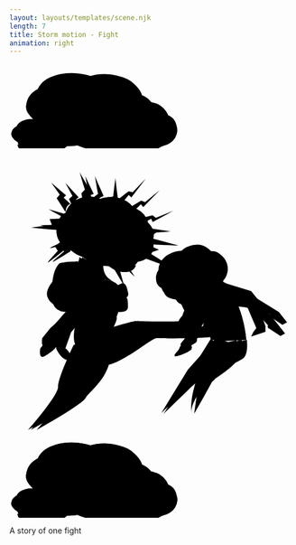 ```yaml
---
layout: layouts/templates/scene.njk
length: 7
title: Storm motion - Fight
animation: right
---
```


<svg class="vector z-one" xmlns="http://www.w3.org/2000/svg">
  <g class="cloud-one">
    <ellipse cx="117.7" cy="60" rx="69.8" ry="42.8" transform="rotate(6.5 117.7 60)"/>
    <path d="M59.3 34.2A72 72 0 0 1 118 18.6c36.6 5.7 45.4 14.7 56 22.3"/>
    <ellipse cx="173.4" cy="62.3" rx="63.6" ry="43.6" transform="rotate(6.5 173.4 62.3)"/>
    <path d="M131.4 32.8c4.8-5.8 28.3-14.3 58.2-10.9 22.5 2.6 32.2 13.3 42.2 27.2"/>
    <ellipse cx="206.1" cy="94.8" rx="53.9" ry="45.1" transform="rotate(6.5 206.1 94.8)"/>
    <path d="M218.7 140c16.4-10.8 34.5-12 38.6-33.8 4-21.9-.5-50.8-39.2-54"/>
    <ellipse cx="158.6" cy="98.9" rx="81.2" ry="54.6" transform="rotate(6.5 158.6 99)"/>
    <path d="M228.1 112.4c-1.3 11.3-23.8 37.6-45.5 40.3A106 106 0 0 1 124 146"/>
    <ellipse cx="82.9" cy="76.7" rx="53" ry="38" transform="rotate(6.5 82.9 76.7)"/>
    <path d="M54.3 116.5C52 137 81.8 145 98.1 146.2c20.2 1.5 48.8-7.2 54.7-12"/>
    <ellipse cx="105.5" cy="104.8" rx="52.1" ry="38" transform="rotate(6.5 105.5 104.8)"/>
    <path d="M78.2 39.5C66 40 44.5 46.8 35 61c-12 17.7-2.2 27.6 4.1 34 6.4 6.3 23 16.1 31 17"/>
    <ellipse cx="203.4" cy="93.7" rx="46.2" ry="28.3" transform="rotate(6.5 203.4 93.7)"/>
    <path d="M164.7 76.7a47.7 47.7 0 0 1 38.8-10.4c24.3 3.8 30.1 9.8 37.2 14.8"/>
    <ellipse cx="240.3" cy="95.3" rx="42.1" ry="28.8" transform="rotate(6.5 240.3 95.3)"/>
    <path d="M212.5 75.8c3.2-3.9 18.7-9.5 38.5-7.3 14.9 1.7 21.3 8.8 28 18"/>
    <ellipse cx="261.9" cy="116.8" rx="35.7" ry="29.9" transform="rotate(6.5 262 116.8)"/>
    <path d="M270.3 146.8c10.8-7.2 22.8-8 25.5-22.5 2.7-14.4-.3-33.6-26-35.7"/>
    <ellipse cx="230.4" cy="119.5" rx="53.8" ry="36.2" transform="rotate(6.5 230.4 119.5)"/>
    <path d="M276.5 128.5c-.9 7.4-15.8 24.9-30.1 26.6-18 2.2-27.7 0-39-4.4"/>
    <ellipse cx="180.3" cy="104.8" rx="35.1" ry="25.2" transform="rotate(6.5 180.3 104.8)"/>
    <path d="M161.4 131.2c-1.5 13.5 18.2 18.8 29 19.6a73 73 0 0 0 36.2-8"/>
    <ellipse cx="195.3" cy="123.4" rx="34.5" ry="25.2" transform="rotate(6.5 195.3 123.4)"/>
    <path d="M177.2 80.2c-8 .3-22.3 4.8-28.6 14.1-8 11.8-1.5 18.4 2.7 22.5a51.1 51.1 0 0 0 20.5 11.3"/>
    <ellipse cx="43" cy="117.6" rx="31.3" ry="19.2" transform="rotate(6.5 43 117.6)"/>
    <path d="M16.8 106A32.3 32.3 0 0 1 43 99c16.5 2.6 20.4 6.6 25.2 10"/>
    <ellipse cx="68" cy="118.7" rx="28.6" ry="19.6" transform="rotate(6.5 68 118.7)"/>
    <path d="M49.2 105.4c2.1-2.6 12.7-6.4 26-4.9 10.2 1.2 14.6 6 19 12.2"/>
    <ellipse cx="82.7" cy="133.2" rx="24.2" ry="20.3" transform="rotate(6.5 82.7 133.2)"/>
    <path d="M88.4 153.6c7.3-5 15.5-5.4 17.3-15.3 1.8-9.8-.2-22.7-17.6-24.2"/>
    <ellipse cx="61.3" cy="135.1" rx="36.5" ry="24.5" transform="rotate(6.5 61.3 135)"/>
    <path d="M92.6 141.2c-.6 5-10.7 16.9-20.4 18a47.6 47.6 0 0 1-26.4-3"/>
    <ellipse cx="27.3" cy="125.1" rx="23.8" ry="17.1" transform="rotate(6.5 27.3 125.1)"/>
    <path d="M14.5 143c-1 9.2 12.4 12.8 19.7 13.3 9 .7 21.9-3.2 24.5-5.4"/>
    <ellipse cx="37.5" cy="137.7" rx="23.4" ry="17.1" transform="rotate(6.5 37.5 137.7)"/>
    <path d="M25.3 108.4c-5.5.2-15.2 3.3-19.5 9.6-5.4 8-1 12.4 1.9 15.3a34.7 34.7 0 0 0 13.9 7.6"/>
  </g>
</svg>

<svg class="vector z-two" xmlns="http://www.w3.org/2000/svg" height="100%" width="100%" viewBox="0 0 720 720">
    <g class="motion-slow-one">
      <g>
        <path d="M566.2 531c10-8.9 9.5-34.2 8-45.7-55.8 14.2-63.8-.3-60.8-9.3l-52.8 85L390 672c28.3-27.7 85.8-83.8 89.4-86.8 4.5-3.8 74.3-43 86.8-54.1Z"/>
        <path d="m477.6 603 32.2-119.5c23.3 30.8 62.6 4.6 64.4 4.6-2.7 52.3-56.3 92.4-58.1 97a3751 3751 0 0 1-48.3 86l9.8-68.2ZM598.2 362 506 334c-17 0-8.9 28 0 43.9 7.2 12.7 64.4 21.4 92.2 24.2l61 16.4v6.6l32.2 21.4L703 440l-20.6-26.1-84.2-51.9ZM434 388c0-8.5 15.6-20.9 23.5-26 16.8 8 26.7 49.2 27.5 67.4.8 18-9 37.4-9 41 0 4.6 2.5 3.9 0 10-2.3 6.1-38 20.7-42 17.6-4.1-3 8.9-13.8 10.5-17.6 1.3-3 13-29.4 13-46.4-7.9-11.8-23.5-37.4-23.5-46Z"/>
        <path d="M573 485.3c-23.2 2.4-68.6 4.1-64.3-8 2.4-16.4-1.4-54.3-35.7-74-15.5-6.1-34.7-30.9-30.4-36.6 5.4-7.2 34.8-35.8 70.6-25.5 34 22.8 56 95 59.8 144Z"/>
        <ellipse cx="429.7" cy="299.8" rx="53" ry="39.7" transform="rotate(-15.3 429.7 299.8)"/>
        <path d="M380.5 295a50.6 50.6 0 0 1 35.9-31.2c27.5-6 36.6-.9 46.6 2.5"/>
        <ellipse cx="469.5" cy="285.1" rx="48.3" ry="40.5" transform="rotate(-15.3 469.5 285)"/>
        <path d="M430.5 272.1c1.5-6.5 15.1-20.9 37.1-27 16.6-4.5 26.9 1.9 38.4 11"/>
        <ellipse cx="503" cy="303.4" rx="40.9" ry="41.9" transform="rotate(-15.3 503 303.4)"/>
        <path d="M526.6 338.9c7.9-14.4 20.2-20.8 15.9-41-4.3-20.2-16.9-43.9-45-35"/>
        <ellipse cx="471.1" cy="321.3" rx="61.7" ry="50.8" transform="rotate(-15.3 471 321.3)"/>
        <path d="M524.1 312c2.8 10.2-4.3 39.9-18.6 48.7a66.4 66.4 0 0 1-43.3 11.8"/>
        <ellipse cx="410.9" cy="324.8" rx="40.2" ry="35.3" transform="rotate(-15.3 410.9 324.8)"/>
        <path d="M404 367.9c5 18.4 28.5 16.4 40.2 12.6 14.7-4.8 31.8-21 34.3-27"/>
        <ellipse cx="435.8" cy="342.4" rx="39.5" ry="35.3" transform="rotate(-15.3 435.8 342.4)"/>
        <path d="M395.5 294a46.2 46.2 0 0 0-23.4 31.5c-2.6 19 7.5 24.6 14 28.2 6.6 3.5 21.4 7 27.2 5.5"/>
      </g>
      <g>
        <path d="M150 534c-12 6.4-33.7-23.7-32-33 1.7-23.3 10.4-73.8 32-89 8.7-20.4 30.4-61.7 48-64 25-15 44 9.8 36 45-10 44-74 49-74 57s-19 56-18 56 23 20 8 28Z"/>
        <path d="M260 362c-2.4-24.8-30.3-30.3-44-30a49.1 49.1 0 0 1-15-27c-3-17-34-19-54-18s-24 45-14 57c8 9.6 26 72 34 102-5 19-9.2 58 14 62a46 46 0 0 0 45-20c.3-10.7 3.2-34 12-42 11-10 25-53 22-84Z"/>
        <path d="M108.2 372.1c-3-64.5 16.1-78.3 19-81.7 65.5-15.3 39.6 46.7 18.5 79.5 34.2-3.2 103-10.5 105.4-13.3 3-3.4 13.5-5.9 28.5-13.1 15-7.2 17.2 6.2 21 22.1 2.9 12.8-14 17-23 17.5l-129.3 30c-5.2.3-16.6.2-21-2.5-5.4-3.4-19-5.9-19.1-38.5Z"/>
        <path d="M164 303c4.3-5 13-17.6 13-28 3 2 26 16 35 14s-7 29 28 47c1.6-.8-18-3.7-28-5a58.2 58.2 0 0 1-48-28ZM320 436.7c-7.9 0-55.2 14.1-78 21.2-24 10.4-73 32.8-77 38.6-4.9 7.3 7 51 50.4 52.5 43.4 1.4 110.6-75.8 124.4-75 13.8.6 88.5-11.8 91.2-16.1 5.5-8.8 7.9-18.5 0-21.2-24 3-103 0-111 0Z"/>
        <path d="M123 603c-.8-17.6 26.3-78.7 40-107 33 33 63-9 64-9 29 77-48 127-56 144-6.4 13.6-85.3 59.7-124 81 25.7-29 76.8-91.4 76-109ZM458 386.1c-6.4.8-16 25-20 37-16 15.3-12.6 31-9 37 5 1 16.6 2.4 23 0 8-3 31-53 31-62s-17-13-25-12Z"/>
        <ellipse cx="66" cy="49.4" rx="66" ry="49.4" transform="scale(-1 1) rotate(4.7 -1594.2 -3783.5)"/>
        <path d="M310.3 146.3a63 63 0 0 0-55.4-21.2c-34.8 4.7-43.3 14.6-53.5 22.8"/>
        <ellipse cx="60.2" cy="50.3" rx="60.2" ry="50.3" transform="scale(-1 1) rotate(4.7 -1556.7 -3070.3)"/>
        <path d="M242 140.9c-4.6-7-26.7-18-55-15.7-21.4 1.8-30.8 13.6-40.4 29"/>
        <ellipse cx="51" cy="52.2" rx="51" ry="52.2" transform="scale(-1 1) rotate(4.7 -1956.5 -2558)"/>
        <path d="M157.8 259.9c-15.3-13.5-32.5-15.7-36-41.1-3.6-25.5 1-58.5 37.8-60"/>
        <ellipse cx="76.9" cy="63.2" rx="76.9" ry="63.2" transform="scale(-1 1) rotate(4.7 -1921.4 -3410.6)"/>
        <path d="M149.3 227.5c1 13 22.1 44.7 42.6 48.9 25.6 5.2 39.6 2.2 55.8-4.6"/>
        <ellipse cx="50.1" cy="43.9" rx="50.1" ry="43.9" transform="scale(-1 1) rotate(4.7 -1942.5 -3980.8)"/>
        <path d="M314 241.5c1.9 23.7-26.5 31.4-41.9 32-19.2.6-46.1-11-51.7-17"/>
        <ellipse cx="49.3" cy="43.9" rx="49.3" ry="43.9" transform="scale(-1 1) rotate(4.7 -2310.8 -3691)"/>
        <path d="M292.3 151.4a57.5 57.5 0 0 1 40.7 27c11.3 21 1.8 32-4.3 39-6.1 6.8-22 17.3-29.5 18"/>
        <path d="m268.2 134.6 33.5-26 10.2 2.5 33.5-34.6-36.7 47.8-6.7-6.3-24 29.2c-.5-3.6-3.2-11-9.8-12.6Zm23.5 47.3h59.7l-18.5 17 76 11.2c-39.1 3-117 8.7-115.3 6.7 1.8-2 16.2-15.3 23.2-21.7l-25-13.2Zm-104-35.8-5.5-32.6 8.9-9.2c-7.5-22.9-15.3-51.4-13.7-45.7 1.5 5.8 17.1 30 28.3 49.2l-12.3 8.4 17 31.7-22.7-1.8Zm-32.4 30.2-53.6 2.5 5.7 14.8-53 6.8c26.2 2.7 78.4 7.7 77.1 6.2-1.3-1.6-7-12.2-9.7-17.3l43.4 7.9c1.8-5.7 2.5-18-10-20.9Zm-17.6 53.9L115 247.4l7.4 12c-9.9 10.5-28.6 31-24.5 29.1 4.2-1.9 29.1-22 41.1-31.8l-4.8-12 8.7-4c.8-2.9 1-9-5.2-10.5Zm99.5 20.3 71 51-35-42.3 20.5-8.5-43-30.4c-7.2-.8-21.7-.8-22.1 6 .5-.3 20.8 12.8 30.8 19.3l-22.2 5Zm-82.6-109.8-17.3-16 6-5.8-37.5-32.1 21.5 30.3-7.8 9 22.8 35.8c-.3-6.1 1.8-18.8 12.3-21.2Z"/>
      </g>
    </g>
    <g class="motion-slow-two">
      <g>
        <path d="M580.2 530c10-8.9 9.5-34.2 8-45.7-55.8 14.2-63.8-.3-60.8-9.3l-75.8 85-67.4 110c28.3-27.8 82.6-82.8 86.2-85.8 4.5-3.8 97.3-43 109.8-54.1Z"/>
        <path d="M468.6 602c10.2-37.7 53.8-114.3 55.2-119.5 23.3 30.8 62.6 4.6 64.4 4.6-2.7 52.3-79.3 92.4-81.1 97-1.4 3.8-52.6 57.8-45.1 84.9-5.3-18.4 2.2-52.4 6.6-67ZM612.2 361 520 333c-17 0-8.9 28 0 43.9 7.2 12.6 64.4 21.4 92.2 24.2l42 45.7v6.6l32.2 21.4 11.6-6.5-20.6-26.1-65.2-81.2ZM448 387c0-8.5 15.6-20.9 23.4-26 16.9 8 26.8 49.2 27.6 67.4-12.7 21.7-38 66-38 69.6 0 4.6 2.3 3.9 0 10-2.5 6.1-38.2 20.6-42.2 17.6s8.9-13.8 10.5-17.6c1.3-3 28.6-51.3 42.1-75-7.8-11.8-23.4-37.4-23.4-46Z"/>
        <path d="M587 484.3c-23.2 2.4-68.6 4.1-64.3-8 2.4-16.4-1.4-54.3-35.7-74-15.5-6.1-34.7-30.9-30.4-36.6 5.4-7.2 34.8-35.8 70.6-25.5 34 22.8 56 95 59.8 144Z"/>
        <ellipse cx="438.4" cy="311.7" rx="53" ry="39.7" transform="rotate(-22.9 438.4 311.7)"/>
        <path d="M389 313.4c1.6-8.7 10.2-28 31.5-35.7 26.5-9.6 36.1-5.6 46.4-3.6"/>
        <ellipse cx="475.9" cy="291.9" rx="48.3" ry="40.5" transform="rotate(-22.9 475.9 291.9)"/>
        <path d="M435.5 284.2c.6-6.7 12.3-22.8 33.3-31.6 15.8-6.7 26.9-1.8 39.5 5.6"/>
        <ellipse cx="511.5" cy="305.6" rx="40.9" ry="41.9" transform="rotate(-22.9 511.5 305.6)"/>
        <path d="M539.6 337.6c6-15.2 17.3-23.2 10.3-42.7-6.9-19.4-22.5-41.2-49.2-28.7"/>
        <ellipse cx="482.2" cy="327.5" rx="61.7" ry="50.8" transform="rotate(-22.9 482.2 327.5)"/>
        <path d="M533.6 311.4c4.1 9.7 1 40-12 50.6a66.4 66.4 0 0 1-41.4 17.5"/>
        <ellipse cx="423" cy="338.9" rx="40.2" ry="35.3" transform="rotate(-22.9 423 339)"/>
        <path d="M421.8 382.6c7.4 17.6 30.5 12.5 41.6 7.2 13.9-6.7 28.8-25 30.5-31.3"/>
        <ellipse cx="450.1" cy="353.1" rx="39.5" ry="35.3" transform="rotate(-22.9 450 353)"/>
        <path d="M403.7 310.4a46.2 46.2 0 0 0-19 34.3c-.1 19.2 10.6 23.5 17.6 26.2 7 2.6 22.1 4.2 27.7 1.8"/>
      </g>
      <g>
        <path d="M157 412c4-8 19.7-22 27-28 13.6-12.4 14.7-33.8 21-36 25-15 44 9.8 36 45-10 44-74 49-74 57s-53 56-52 56-12 12-27 20c-12 6.4-11.7-10.7-10-20l50-64c8-6.7 25-22 29-30Z"/>
        <path d="M267 362c-2.4-24.8-30.3-30.3-44-30a49.1 49.1 0 0 1-15-27c-3-17-34-19-54-18s-24 45-14 57c8 9.6 26 72 34 102-5 19-9.2 58 14 62a46 46 0 0 0 45-20c.3-10.7 3.2-34 12-42 11-10 25-53 22-84Z"/>
        <path d="M111.2 364.3c11.7-63.5 33.4-72.6 37-75.3 67.2 0 28 54.5 0 81.7 34 4.5 102.8 13 105.7 10.9 3.6-2.7 14.5-2.7 30.7-6.4 16.3-3.6 15.4 10 15.4 26.4 0 13-17.5 13.3-26.2 11.8H141c-5.1-1-16.3-3.7-19.9-7.3-4.5-4.5-17.1-10-10-41.8Z"/>
        <path d="M171 303c4.3-5 13-17.6 13-28 3 2 26 16 35 14s-7 29 28 47c1.6-.8-18-3.7-28-5a58.2 58.2 0 0 1-48-28ZM327 436.7c-7.9 0-55.2 14.1-78 21.2-24 10.4-73 32.8-77 38.6-4.9 7.3 7 51 50.4 52.5 43.4 1.4 110.6-75.8 124.4-75 13.8.6 149.3 1 156.2-10 5.5-8.7-4.1-11.3-12-14-24 3-156-13.3-164-13.3Z"/>
        <path d="M130 603c-.8-17.6 26.3-78.7 40-107 33 33 63-9 64-9 29 77-48 127-56 144-6.4 13.6-85.3 59.7-124 81 25.7-29 76.8-91.4 76-109ZM493.4 394.8c-5.3 3.7-2.5 29.5-.5 42-7 21 3.3 33.4 9.3 37a52.4 52.4 0 0 0 20.4-10.7c5.6-6.4 2.7-61.4-1.5-69.3-4.2-8-21-3.6-27.7 1Z"/>
        <ellipse cx="66" cy="49.4" rx="66" ry="49.4" transform="scale(-1 1) rotate(-2.1 3811.3 9704.5)"/>
        <path d="M337.7 170.7a63 63 0 0 0-52.5-27.5c-35.1.5-44.6 9.4-55.8 16.3"/>
        <ellipse cx="60.2" cy="50.3" rx="60.2" ry="50.3" transform="scale(-1 1) rotate(-2.1 3629.6 8084)"/>
        <path d="M270.5 157.3c-3.6-7.5-24.3-21-52.7-22-21.5-.8-32.2 9.8-43.5 24"/>
        <ellipse cx="51" cy="52.2" rx="51" ry="52.2" transform="scale(-1 1) rotate(-2.1 4471.6 6862.4)"/>
        <path d="M173 265.5c-13.7-15.1-30.5-19.4-31-45-.6-25.7 8-58 44.6-55.2"/>
        <ellipse cx="76.9" cy="63.2" rx="76.9" ry="63.2" transform="scale(-1 1) rotate(-2.1 4506.7 8810.4)"/>
        <path d="M168.3 232.4c-.5 13 16.7 47 36.5 53.5 24.8 8.2 39 7 56 2"/>
        <ellipse cx="50.1" cy="43.9" rx="50.1" ry="43.9" transform="scale(-1 1) rotate(-2.1 4631.7 10107.3)"/>
        <path d="M330.1 265.7c-.8 23.8-30 28-45.3 26.8-19.1-1.7-44.5-16.3-49.3-22.9"/>
        <ellipse cx="49.3" cy="43.9" rx="49.3" ry="43.9" transform="scale(-1 1) rotate(-2.1 5432.2 9397)"/>
        <path d="M319.2 173.7a57.5 57.5 0 0 1 37.3 31.6c8.7 22.2-2 32-8.9 38.1-6.9 6.2-23.9 14.7-31.4 14.5"/>
        <path d="m297.3 154.1 36.3-21.8 9.8 3.7 37.4-30.4-42 43-6-7-27.3 26.2c0-3.6-1.8-11.3-8.2-13.7Zm17.8 49.8 59.3 7-20.4 14.8 74.1 20c-39.2-1.5-117.2-5-115.2-7 2-1.8 17.9-13.2 25.6-18.7L315 203.9Zm-99-47.9-1.7-33 10-8c-4.8-23.7-9.1-52.8-8.3-47 .8 5.8 13.5 31.7 22.3 52.2l-13.2 6.8 13.2 33.6L216 156Zm-35.8 26.2-53.6-3.8 4 15.3-53.5.5c25.7 5.8 77 17 75.9 15.3a256 256 0 0 1-7.6-18.3l42.1 13c2.6-5.5 4.7-17.5-7.3-22Zm-23.9 51.5L132 248l6 12.9c-11.1 9.2-32.2 27.4-27.8 26 4.3-1.4 31.5-18.4 44.5-26.7l-3.4-12.5 9.1-3c1.2-2.8 2.1-8.8-3.9-11Zm96.4 31.9 64.5 59-29.8-46.2 21.4-5.9-39.2-35.3c-7-1.7-21.3-3.4-22.5 3.4.5-.3 19 15 28.3 22.7l-22.7 2.3Zm-69-118.9L168.6 129l6.6-5-33.5-36.4 17.8 32.7-8.8 8 18.4 38.2c.4-6 4-18.5 14.7-19.7Z"/>
      </g>
    </g>
    <g class="motion-slow-three">
      <g>
        <path d="M593.2 530c10-8.9 9.5-34.2 8-45.7-55.8 14.2-63.8-.3-60.8-9.3l-75.8 85L394 661c28.3-27.7 85.8-73.8 89.4-76.8 4.5-3.8 97.3-43 109.8-54.1Z"/>
        <path d="M536.8 482.5c23.3 30.8 62.6 4.6 64.4 4.6-2.7 52.3-79.3 92.4-81.1 97C518.7 588 474 614 468 659l24-108 44.8-68.5ZM625.2 384 533 333c-17 0-8.9 28 0 43.9 7.2 12.6 37.3 11.3 65 14.1l27.2 63.5-7.2 9.5-6 12 36.4-12v-14.2L625.2 384ZM461 387c0-8.5 15.6-20.9 23.4-26 16.9 8 39.8 57.9 40.6 76-12.7 21.7-51 38.3-51 42 0 4.6 2.3 3.9 0 10-2.5 6.1-38.2 20.6-42.2 17.6s8.9-13.8 10.5-17.6c1.3-3 44.2-28.3 57.7-52-7.8-11.7-39-41.4-39-50Z"/>
        <path d="M600 484.3c-23.2 2.4-68.6 4.1-64.3-8 2.4-16.4-1.4-54.3-35.7-74-15.5-6.1-34.7-30.9-30.4-36.6 5.4-7.2 34.8-35.8 70.6-25.5 34 22.8 56 95 59.8 144Z"/>
        <ellipse cx="439.6" cy="317" rx="53" ry="39.7" transform="rotate(-28.8 439.6 317)"/>
        <path d="M390.5 323.8c.8-8.8 7.4-28.9 27.7-38.7 25.4-12.3 35.4-9.4 45.9-8.5"/>
        <ellipse cx="474.8" cy="293.4" rx="48.3" ry="40.5" transform="rotate(-28.8 474.8 293.4)"/>
        <path d="M433.9 289.9c-.1-6.7 9.8-23.9 29.7-34.9 15.1-8.3 26.6-4.5 40 1.6"/>
        <ellipse cx="511.7" cy="303.4" rx="40.9" ry="41.9" transform="rotate(-28.8 511.7 303.4)"/>
        <path d="M542.9 332.4c4.3-15.8 14.8-25 5.9-43.6-9-18.6-26.7-38.7-52-23.5"/>
        <ellipse cx="484.8" cy="328.2" rx="61.7" ry="50.8" transform="rotate(-28.8 484.8 328.2)"/>
        <path d="M534.2 306.9c5.1 9.2 5 39.7-6.8 51.6a66.4 66.4 0 0 1-39.3 21.6"/>
        <ellipse cx="427.1" cy="345.7" rx="40.2" ry="35.3" transform="rotate(-28.8 427 345.7)"/>
        <path d="M430.4 389.2c9.2 16.8 31.6 9.3 42 2.9 13.2-8 26.1-27.8 27.2-34.2"/>
        <ellipse cx="455.4" cy="357" rx="39.5" ry="35.3" transform="rotate(-28.8 455.4 357)"/>
        <path d="M404.9 319.3c-7.2 5.9-16.8 21-15.3 36.1 1.8 19 13 22.2 20.1 24.2 7.2 1.9 22.5 1.9 27.8-1"/>
      </g>
      <g>
        <path d="m83 480 21-26c24.7-18.3 38-50 65-56s44.7-47.8 51-50c25-15 44 9.8 36 45-10 44-71 30-71 38s-66 49-65 49-12 12-27 20c-12 6.4-11.7-10.7-10-20Z"/>
        <path d="M282 362c-2.4-24.8-30.3-30.3-44-30a49.1 49.1 0 0 1-15-27c-3-17-34-19-54-18s-24 45-14 57c8 9.6 26 72 34 102-5 19-9.2 58 14 62a46 46 0 0 0 45-20c.3-10.7 3.2-34 12-42 11-10 25-53 22-84Z"/>
        <path d="M106.8 340c36.1-53.6 59.6-53.3 64-54.3 61.7 26.8 4 61-32.6 74.9 29.4 17.7 89 53 92.6 52.1 4.4-1 14.3 3.3 30.7 6.5 16.4 3.1 10.1 15.3 3.6 30.2-5.2 12-21.3 5.3-28.7.4l-121.8-53c-4.3-2.9-13.5-9.8-15.3-14.6-2.4-6-11.8-16 7.5-42.2Z"/>
        <path d="M186 303c4.3-5 13-17.6 13-28 3 2 26 16 35 14s-7 29 28 47c1.6-.8-18-3.7-28-5a58.2 58.2 0 0 1-48-28ZM353.3 442.8c-8 0-66.5 8-89.2 15-24 10.5-73.1 32.9-77 38.7-5 7.3 6.9 51 50.3 52.5 43.4 1.4 121.8-69.7 135.6-69 13.8.7 149 2.8 156-8.1 5.5-8.8-4.1-11.3-12-14-24 2.9-155.8-15-163.7-15Z"/>
        <path d="M145 603c-.8-17.6 26.3-78.7 40-107 33 33 63-9 64-9 29 77-48 127-56 144-6.4 13.6-85.3 59.7-124 81 25.7-29 76.8-91.4 76-109ZM509.4 398.8c-5.3 3.7 6.8 24.7 8.8 37.2-7 20.9-6 38.2 0 41.8a52.4 52.4 0 0 0 20.4-10.7c5.6-6.4-9.4-60.4-13.6-68.3-4.2-8-9-4.7-15.5 0Z"/>
        <ellipse cx="66" cy="49.4" rx="66" ry="49.4" transform="scale(-1 1) rotate(-19 364.6 1205)"/>
        <path d="M355.2 207.3a63 63 0 0 0-42.2-41.6c-33.8-9.7-45.4-4-58-.6"/>
        <ellipse cx="60.2" cy="50.3" rx="60.2" ry="50.3" transform="scale(-1 1) rotate(-19 318.9 1032.7)"/>
        <path d="M294.8 175c-1.3-8.3-17.1-27.3-44-36.5-20.3-7-33.6 0-48.6 10.4"/>
        <ellipse cx="51" cy="52.2" rx="51" ry="52.2" transform="scale(-1 1) rotate(-19 390.3 887.2)"/>
        <path d="M170 250.1c-8.7-18.5-23.5-27.4-16.5-52.1 7-24.8 24.4-53.2 58.7-39.9"/>
        <ellipse cx="76.9" cy="63.2" rx="76.9" ry="63.2" transform="scale(-1 1) rotate(-19 425.4 1097.1)"/>
        <path d="M175.2 217c-4.3 12.4 2.3 49.8 19.4 61.9 21.3 15 35.3 18 52.9 18.2"/>
        <ellipse cx="50.1" cy="43.9" rx="50.1" ry="43.9" transform="scale(-1 1) rotate(-19 459.7 1235.3)"/>
        <path d="M320.3 296c-7.7 22.5-36.8 18.1-51 12.4-18-7-38-28.5-40.6-36.2"/>
        <ellipse cx="49.3" cy="43.9" rx="49.3" ry="43.9" transform="scale(-1 1) rotate(-19 534.8 1145.6)"/>
        <path d="M336.7 204.8a57.5 57.5 0 0 1 26.5 41c1.8 23.9-11.2 30.1-19.6 34-8.4 3.9-27.2 7-34.3 4.6"/>
        <path d="m321.4 179.7 41-10.3 8.4 6.4 44.6-18.2-52.8 29-3.6-8.5-33.7 17.1c1-3.5 1.5-11.4-4-15.5Zm2.6 52.8 54.6 24-23.8 8.2 65.1 40.7c-37-13-110.7-39-108.2-40.2 2.4-1.2 21-7.5 30-10.5L324 232.5ZM243 157.9l8-32L263 121c2.3-24 6.6-53.2 5.7-47.3-.9 5.8 3.8 34.2 6.2 56.4l-14.6 2.7 2.9 36-20-11Zm-41.9 14.6-50-19.2-.8 15.8L99.1 154c23 13 68.8 38.6 68.2 36.7-.5-1.9-1.5-14-2-19.7l36.6 24.6c4-4.4 9.5-15.3-.7-23Zm-37.7 42.3-27.7 6.6 2 14c-13.3 5.7-38.7 16.9-34.2 16.8 4.6 0 35.5-8.4 50.4-12.6l.4-12.9 9.6-.2c2-2.3 4.6-7.8-.5-11.7Zm82.9 58.6 44.5 75.3-15-52.9 22.2.5-27.3-45.1c-6.2-3.7-19.4-9.5-22.5-3.4.5 0 13.9 20 20.5 30l-22.4-4.4Zm-31.5-133.8-9.3-21.5 7.8-2.9L192 70.7l7.4 36.4-10.7 5 6.4 42c2.2-5.7 9.3-16.5 19.8-14.5Z"/>
      </g>
    </g>
</svg>

<svg class="foreground-bottom vector z-three" xmlns="http://www.w3.org/2000/svg">
  <g class="cloud-two">
    <ellipse cx="117.7" cy="60" rx="69.8" ry="42.8" transform="rotate(6.5 117.7 60)"/>
    <path d="M59.3 34.2A72 72 0 0 1 118 18.6c36.6 5.7 45.4 14.7 56 22.3"/>
    <ellipse cx="173.4" cy="62.3" rx="63.6" ry="43.6" transform="rotate(6.5 173.4 62.3)"/>
    <path d="M131.4 32.8c4.8-5.8 28.3-14.3 58.2-10.9 22.5 2.6 32.2 13.3 42.2 27.2"/>
    <ellipse cx="206.1" cy="94.8" rx="53.9" ry="45.1" transform="rotate(6.5 206.1 94.8)"/>
    <path d="M218.7 140c16.4-10.8 34.5-12 38.6-33.8 4-21.9-.5-50.8-39.2-54"/>
    <ellipse cx="158.6" cy="98.9" rx="81.2" ry="54.6" transform="rotate(6.5 158.6 99)"/>
    <path d="M228.1 112.4c-1.3 11.3-23.8 37.6-45.5 40.3A106 106 0 0 1 124 146"/>
    <ellipse cx="82.9" cy="76.7" rx="53" ry="38" transform="rotate(6.5 82.9 76.7)"/>
    <path d="M54.3 116.5C52 137 81.8 145 98.1 146.2c20.2 1.5 48.8-7.2 54.7-12"/>
    <ellipse cx="105.5" cy="104.8" rx="52.1" ry="38" transform="rotate(6.5 105.5 104.8)"/>
    <path d="M78.2 39.5C66 40 44.5 46.8 35 61c-12 17.7-2.2 27.6 4.1 34 6.4 6.3 23 16.1 31 17"/>
    <ellipse cx="203.4" cy="93.7" rx="46.2" ry="28.3" transform="rotate(6.5 203.4 93.7)"/>
    <path d="M164.7 76.7a47.7 47.7 0 0 1 38.8-10.4c24.3 3.8 30.1 9.8 37.2 14.8"/>
    <ellipse cx="240.3" cy="95.3" rx="42.1" ry="28.8" transform="rotate(6.5 240.3 95.3)"/>
    <path d="M212.5 75.8c3.2-3.9 18.7-9.5 38.5-7.3 14.9 1.7 21.3 8.8 28 18"/>
    <ellipse cx="261.9" cy="116.8" rx="35.7" ry="29.9" transform="rotate(6.5 262 116.8)"/>
    <path d="M270.3 146.8c10.8-7.2 22.8-8 25.5-22.5 2.7-14.4-.3-33.6-26-35.7"/>
    <ellipse cx="230.4" cy="119.5" rx="53.8" ry="36.2" transform="rotate(6.5 230.4 119.5)"/>
    <path d="M276.5 128.5c-.9 7.4-15.8 24.9-30.1 26.6-18 2.2-27.7 0-39-4.4"/>
    <ellipse cx="180.3" cy="104.8" rx="35.1" ry="25.2" transform="rotate(6.5 180.3 104.8)"/>
    <path d="M161.4 131.2c-1.5 13.5 18.2 18.8 29 19.6a73 73 0 0 0 36.2-8"/>
    <ellipse cx="195.3" cy="123.4" rx="34.5" ry="25.2" transform="rotate(6.5 195.3 123.4)"/>
    <path d="M177.2 80.2c-8 .3-22.3 4.8-28.6 14.1-8 11.8-1.5 18.4 2.7 22.5a51.1 51.1 0 0 0 20.5 11.3"/>
    <ellipse cx="43" cy="117.6" rx="31.3" ry="19.2" transform="rotate(6.5 43 117.6)"/>
    <path d="M16.8 106A32.3 32.3 0 0 1 43 99c16.5 2.6 20.4 6.6 25.2 10"/>
    <ellipse cx="68" cy="118.7" rx="28.6" ry="19.6" transform="rotate(6.5 68 118.7)"/>
    <path d="M49.2 105.4c2.1-2.6 12.7-6.4 26-4.9 10.2 1.2 14.6 6 19 12.2"/>
    <ellipse cx="82.7" cy="133.2" rx="24.2" ry="20.3" transform="rotate(6.5 82.7 133.2)"/>
    <path d="M88.4 153.6c7.3-5 15.5-5.4 17.3-15.3 1.8-9.8-.2-22.7-17.6-24.2"/>
    <ellipse cx="61.3" cy="135.1" rx="36.5" ry="24.5" transform="rotate(6.5 61.3 135)"/>
    <path d="M92.6 141.2c-.6 5-10.7 16.9-20.4 18a47.6 47.6 0 0 1-26.4-3"/>
    <ellipse cx="27.3" cy="125.1" rx="23.8" ry="17.1" transform="rotate(6.5 27.3 125.1)"/>
    <path d="M14.5 143c-1 9.2 12.4 12.8 19.7 13.3 9 .7 21.9-3.2 24.5-5.4"/>
    <ellipse cx="37.5" cy="137.7" rx="23.4" ry="17.1" transform="rotate(6.5 37.5 137.7)"/>
    <path d="M25.3 108.4c-5.5.2-15.2 3.3-19.5 9.6-5.4 8-1 12.4 1.9 15.3a34.7 34.7 0 0 0 13.9 7.6"/>
  </g>
  <g class="cloud-three">
    <ellipse cx="117.7" cy="60" rx="69.8" ry="42.8" transform="rotate(6.5 117.7 60)"/>
    <path d="M59.3 34.2A72 72 0 0 1 118 18.6c36.6 5.7 45.4 14.7 56 22.3"/>
    <ellipse cx="173.4" cy="62.3" rx="63.6" ry="43.6" transform="rotate(6.5 173.4 62.3)"/>
    <path d="M131.4 32.8c4.8-5.8 28.3-14.3 58.2-10.9 22.5 2.6 32.2 13.3 42.2 27.2"/>
    <ellipse cx="206.1" cy="94.8" rx="53.9" ry="45.1" transform="rotate(6.5 206.1 94.8)"/>
    <path d="M218.7 140c16.4-10.8 34.5-12 38.6-33.8 4-21.9-.5-50.8-39.2-54"/>
    <ellipse cx="158.6" cy="98.9" rx="81.2" ry="54.6" transform="rotate(6.5 158.6 99)"/>
    <path d="M228.1 112.4c-1.3 11.3-23.8 37.6-45.5 40.3A106 106 0 0 1 124 146"/>
    <ellipse cx="82.9" cy="76.7" rx="53" ry="38" transform="rotate(6.5 82.9 76.7)"/>
    <path d="M54.3 116.5C52 137 81.8 145 98.1 146.2c20.2 1.5 48.8-7.2 54.7-12"/>
    <ellipse cx="105.5" cy="104.8" rx="52.1" ry="38" transform="rotate(6.5 105.5 104.8)"/>
    <path d="M78.2 39.5C66 40 44.5 46.8 35 61c-12 17.7-2.2 27.6 4.1 34 6.4 6.3 23 16.1 31 17"/>
    <ellipse cx="203.4" cy="93.7" rx="46.2" ry="28.3" transform="rotate(6.5 203.4 93.7)"/>
    <path d="M164.7 76.7a47.7 47.7 0 0 1 38.8-10.4c24.3 3.8 30.1 9.8 37.2 14.8"/>
    <ellipse cx="240.3" cy="95.3" rx="42.1" ry="28.8" transform="rotate(6.5 240.3 95.3)"/>
    <path d="M212.5 75.8c3.2-3.9 18.7-9.5 38.5-7.3 14.9 1.7 21.3 8.8 28 18"/>
    <ellipse cx="261.9" cy="116.8" rx="35.7" ry="29.9" transform="rotate(6.5 262 116.8)"/>
    <path d="M270.3 146.8c10.8-7.2 22.8-8 25.5-22.5 2.7-14.4-.3-33.6-26-35.7"/>
    <ellipse cx="230.4" cy="119.5" rx="53.8" ry="36.2" transform="rotate(6.5 230.4 119.5)"/>
    <path d="M276.5 128.5c-.9 7.4-15.8 24.9-30.1 26.6-18 2.2-27.7 0-39-4.4"/>
    <ellipse cx="180.3" cy="104.8" rx="35.1" ry="25.2" transform="rotate(6.5 180.3 104.8)"/>
    <path d="M161.4 131.2c-1.5 13.5 18.2 18.8 29 19.6a73 73 0 0 0 36.2-8"/>
    <ellipse cx="195.3" cy="123.4" rx="34.5" ry="25.2" transform="rotate(6.5 195.3 123.4)"/>
    <path d="M177.2 80.2c-8 .3-22.3 4.8-28.6 14.1-8 11.8-1.5 18.4 2.7 22.5a51.1 51.1 0 0 0 20.5 11.3"/>
    <ellipse cx="43" cy="117.6" rx="31.3" ry="19.2" transform="rotate(6.5 43 117.6)"/>
    <path d="M16.8 106A32.3 32.3 0 0 1 43 99c16.5 2.6 20.4 6.6 25.2 10"/>
    <ellipse cx="68" cy="118.7" rx="28.6" ry="19.6" transform="rotate(6.5 68 118.7)"/>
    <path d="M49.2 105.4c2.1-2.6 12.7-6.4 26-4.9 10.2 1.2 14.6 6 19 12.2"/>
    <ellipse cx="82.7" cy="133.2" rx="24.2" ry="20.3" transform="rotate(6.5 82.7 133.2)"/>
    <path d="M88.4 153.6c7.3-5 15.5-5.4 17.3-15.3 1.8-9.8-.2-22.7-17.6-24.2"/>
    <ellipse cx="61.3" cy="135.1" rx="36.5" ry="24.5" transform="rotate(6.5 61.3 135)"/>
    <path d="M92.6 141.2c-.6 5-10.7 16.9-20.4 18a47.6 47.6 0 0 1-26.4-3"/>
    <ellipse cx="27.3" cy="125.1" rx="23.8" ry="17.1" transform="rotate(6.5 27.3 125.1)"/>
    <path d="M14.5 143c-1 9.2 12.4 12.8 19.7 13.3 9 .7 21.9-3.2 24.5-5.4"/>
    <ellipse cx="37.5" cy="137.7" rx="23.4" ry="17.1" transform="rotate(6.5 37.5 137.7)"/>
    <path d="M25.3 108.4c-5.5.2-15.2 3.3-19.5 9.6-5.4 8-1 12.4 1.9 15.3a34.7 34.7 0 0 0 13.9 7.6"/>
  </g>
</svg>

A story of one fight
